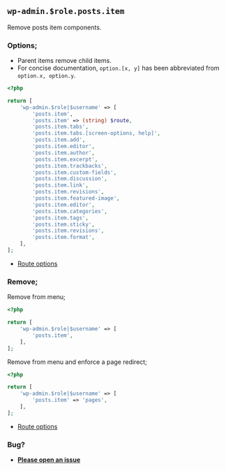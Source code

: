## `wp-admin.$role.posts.item`

Remove posts item components.

### Options;

* Parent items remove child items. 
* For concise documentation, `option.[x, y]` has been abbreviated from `option.x, option.y`.

```php
<?php

return [
    'wp-admin.$role|$username' => [
        'posts.item',
        'posts.item' => (string) $route,
        'posts.item.tabs',
        'posts.item.tabs.[screen-options, help]',
        'posts.item.add',
        'posts.item.editor',
        'posts.item.author',
        'posts.item.excerpt',
        'posts.item.trackbacks',
        'posts.item.custom-fields',
        'posts.item.discussion',
        'posts.item.link',
        'posts.item.revisions',
        'posts.item.featured-image',
        'posts.item.editor',
        'posts.item.categories',
        'posts.item.tags',
        'posts.item.sticky',
        'posts.item.revisions',
        'posts.item.format',
    ],
];
```

* [Route options](../route-options.md)

### Remove;

Remove from menu;

```php
<?php

return [
    'wp-admin.$role|$username' => [
        'posts.item',
    ],
];
```

Remove from menu and enforce a page redirect;

```php
<?php

return [
    'wp-admin.$role|$username' => [
        'posts.item' => 'pages',
    ],
];
```

* [Route options](../route-options.md)

### Bug?

* **[Please open an issue](https://github.com/soberwp/intervention/issues/new?title=[wp-admin.posts.item]&labels=bug&assignees=darrenjacoby)**

